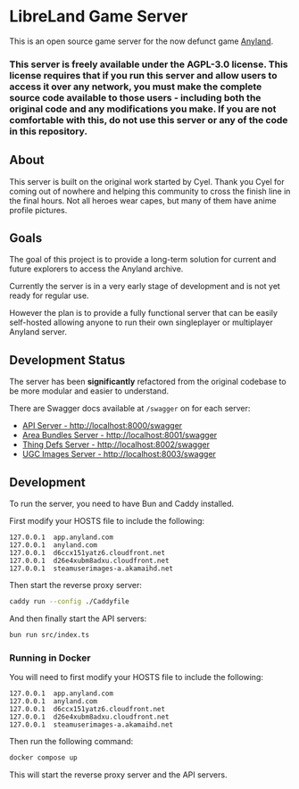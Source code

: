 # LibreLand Game Server

This is an open source game server for the now defunct game [Anyland](https://anyland.com).

### **This server is freely available under the AGPL-3.0 license. This license requires that if you run this server and allow users to access it over any network, you must make the complete source code available to those users - including both the original code and any modifications you make. If you are not comfortable with this, do not use this server or any of the code in this repository.**

## About

This server is built on the original work started by Cyel. Thank you Cyel for coming out of nowhere and helping this community to cross the finish line in the final hours. Not all heroes wear capes, but many of them have anime profile pictures.

## Goals

The goal of this project is to provide a long-term solution for current and future explorers to access the Anyland archive.

Currently the server is in a very early stage of development and is not yet ready for regular use.

However the plan is to provide a fully functional server that can be easily self-hosted allowing anyone to run their own singleplayer or multiplayer Anyland server.

## Development Status

The server has been **significantly** refactored from the original codebase to be more modular and easier to understand.

There are Swagger docs available at `/swagger` on for each server:

* [API Server - http://localhost:8000/swagger](http://localhost:8000/swagger)
* [Area Bundles Server - http://localhost:8001/swagger](http://localhost:8001/swagger)
* [Thing Defs Server - http://localhost:8002/swagger](http://localhost:8002/swagger)
* [UGC Images Server - http://localhost:8003/swagger](http://localhost:8003/swagger)

## Development

To run the server, you need to have Bun and Caddy installed.

First modify your HOSTS file to include the following:

```
127.0.0.1  app.anyland.com
127.0.0.1  anyland.com
127.0.0.1  d6ccx151yatz6.cloudfront.net
127.0.0.1  d26e4xubm8adxu.cloudfront.net
127.0.0.1  steamuserimages-a.akamaihd.net
```

Then start the reverse proxy server:

```bash
caddy run --config ./Caddyfile
```

And then finally start the API servers:

```bash
bun run src/index.ts
```

### Running in Docker

You will need to first modify your HOSTS file to include the following:

```
127.0.0.1  app.anyland.com
127.0.0.1  anyland.com
127.0.0.1  d6ccx151yatz6.cloudfront.net
127.0.0.1  d26e4xubm8adxu.cloudfront.net
127.0.0.1  steamuserimages-a.akamaihd.net
```

Then run the following command:

```bash
docker compose up
```

This will start the reverse proxy server and the API servers.
